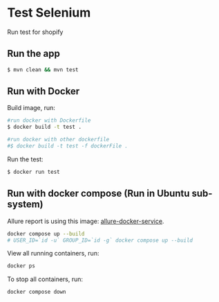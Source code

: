 # Test Selenium

Run test for shopify

## Run the app

```bash
$ mvn clean && mvn test
```

## Run with Docker

Build image, run:

```bash
#run docker with Dockerfile
$ docker build -t test .

#run docker with other dockerfile
#$ docker build -t test -f dockerFile .
```

Run the test:
```bash
$ docker run test
```

## Run with docker compose (Run in Ubuntu sub-system)
Allure report is using this image: [allure-docker-service](https://hub.docker.com/r/frankescobar/allure-docker-service).
```bash
docker compose up --build
# USER_ID=`id -u` GROUP_ID=`id -g` docker compose up --build
```

View all running containers, run:
```bash
docker ps
```

To stop all containers, run:
```bash
docker compose down
```
